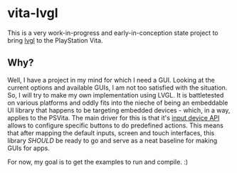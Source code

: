 # vita-lvgl
This is a very work-in-progress and early-in-conception state project to bring [lvgl](https://github.com/lvgl/lvgl) to the PlayStation Vita.

## Why?
Well, I have a project in my mind for which I need a GUI. Looking at the current options and available GUIs, I am not too satisfied with the situation. So, I will try to make my own implementation using LVGL. It is battletested on various platforms and oddly fits into the nieche of being an embeddable UI library that happens to be targeting embedded devices - which, in a way, applies to the PSVita. The main driver for this is that it's [input device API](https://docs.lvgl.io/v7/en/html/porting/indev.html) allows to configure specific buttons to do predefined actions. This means that after mapping the default inputs, screen and touch interfaces, this library *SHOULD* be ready to go and serve as a neat baseline for making GUIs for apps.

For now, my goal is to get the examples to run and compile. :)